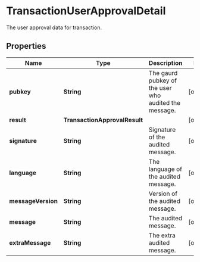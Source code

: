 

# TransactionUserApprovalDetail

The user approval data for transaction.

## Properties

| Name | Type | Description | Notes |
|------------ | ------------- | ------------- | -------------|
|**pubkey** | **String** | The gaurd pubkey of the user who audited the message. |  [optional] |
|**result** | **TransactionApprovalResult** |  |  [optional] |
|**signature** | **String** | Signature of the audited message. |  [optional] |
|**language** | **String** | The language of the audited message. |  [optional] |
|**messageVersion** | **String** | Version of the audited message. |  [optional] |
|**message** | **String** | The audited message. |  [optional] |
|**extraMessage** | **String** | The extra audited message. |  [optional] |



